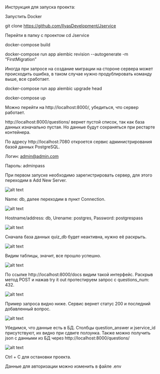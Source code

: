 Инструкция для запуска проекта:

Запустить Docker

git clone https://github.com/IlyasDevelopment/Jservice

Перейти в папку с проектом cd Jservice

docker-compose build

docker-compose run app alembic revision --autogenerate -m “FirstMigration”

Иногда при запросе на создание миграции на стороне сервера может происходить ошибка, в таком случае нужно продублировать команду выше, все сработает.

docker-compose run app alembic upgrade head

docker-compose up

Можно перейти на http://localhost:8000/, убедиться, что сервер работает.

http://localhost:8000/questions/ вернет пустой список, так как база данных изначально пустая. Но данные будут сохраняться при рестарте контейнера.

По адресу http://localhost:7080 откроется сервис администрирования базой данных PostgreSQL.

Логин: admin@admin.com

Пароль: adminpass

При первом запуске необходимо зарегистрировать сервер, для этого переходим в Add New Server.

![alt text](https://github.com/IlyasDevelopment/Jservice/blob/main/screenshots/1.png "Таблица")

Name: db, далее переходим в пункт Connection.

![alt text](https://github.com/IlyasDevelopment/Jservice/blob/main/screenshots/2.png "Таблица")

Hostname/address: db, Urename: postgres, Password: postgrespass

![alt text](https://github.com/IlyasDevelopment/Jservice/blob/main/screenshots/3.png "Таблица")

Сначала база данных quiz_db будет неактивна, нужно её раскрыть.

![alt text](https://github.com/IlyasDevelopment/Jservice/blob/main/screenshots/4.png "Таблица")

Видим таблицы, значит, все прошло успешно.

![alt text](https://github.com/IlyasDevelopment/Jservice/blob/main/screenshots/5.png "Таблица")

 По ссылке http://localhost:8000/docs видим такой интерфейс. Раскрыв метод POST и нажав try it out протестируем запрос с questions_num: 432.

![alt text](https://github.com/IlyasDevelopment/Jservice/blob/main/screenshots/6.png "Таблица")

Пример запроса видно ниже. Сервис вернет статус 200 и последний добавленный вопрос.

![alt text](https://github.com/IlyasDevelopment/Jservice/blob/main/screenshots/7.png "Таблица")

Убедимся, что данные есть в БД. Столбцы question_answer и jservice_id присутствуют, их видно при сдвиге ползунка. Также можно получить json с данными из БД через http://localhost:8000/questions/

![alt text](https://github.com/IlyasDevelopment/Jservice/blob/main/screenshots/8.png "Таблица")

Ctrl + C для остановки проекта.

Данные для авторизации можно изменить в файле .env
